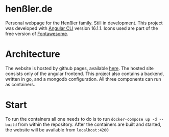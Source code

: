 # henßler.de

Personal webpage for the Henßler family. Still in development.
This project was developed with [Angular CLI](https://github.com/angular/angular-cli) version 16.1.1.
Icons used are part of the free version of [Fontawesome](https://fontawesome.com/).

# Architecture
The website is hosted by github pages, available [here](https://www.henßler.de/marvin). The hosted site consists only of the angular frontend.
This project also contains a backend, written in go, and a mongodb configuration. All three components can run as containers.

# Start
To run the containers all one needs to do is to run ```docker-compose up -d --build``` from within the repository.
After the containers are built and started, the website will be available from ```localhost:4200```
